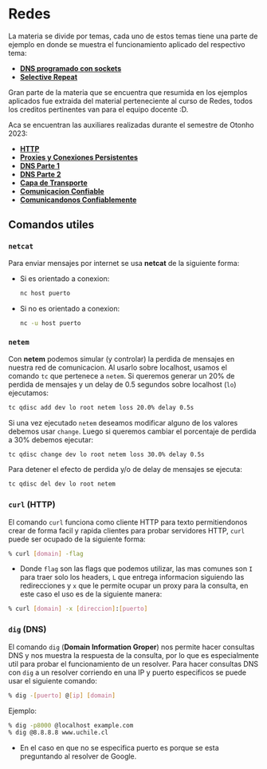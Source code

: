 # Redes

La materia se divide por temas, cada uno de estos temas tiene una parte de ejemplo en donde se muestra el funcionamiento aplicado del respectivo tema:

* **[DNS programado con sockets](./ejemplos_por_materia/dns_sockets/resumen.md)**
* [**Selective Repeat**](./ejemplos_por_materia/selective_repeat/resumen.md)

Gran parte de la materia que se encuentra que resumida en los ejemplos aplicados fue extraida del material perteneciente al curso de Redes, todos los creditos pertinentes van para el equipo docente :D.

Aca se encuentran las auxiliares realizadas durante el semestre de Otonho 2023:

* **[HTTP](./auxiliares/01_http.md)**
* **[Proxies y Conexiones Persistentes](./auxiliares/02_proxies_conexiones_persistentes.md)**
* **[DNS Parte 1](./auxiliares/03_dns_I.md)**
* **[DNS Parte 2](./auxiliares/04_dns_II.md)**
* **[Capa de Transporte](./auxiliares/05_capa_de_transporte.md)**
* **[Comunicacion Confiable](./auxiliares/06_comunicacion_confiable.md)**
* [**Comunicandonos Confiablemente**](./auxiliares/07_comunicandonos_confiablemente.md)

## Comandos utiles

### `netcat`

Para enviar mensajes por internet se usa **netcat** de la siguiente forma:

* Si es orientado a conexion:

    ```bash
    nc host puerto
    ```

* Si no es orientado a conexion:

    ```bash
    nc -u host puerto
    ```

### `netem`

Con **netem** podemos simular (y controlar) la perdida de mensajes en nuestra red de comunicacion. Al usarlo sobre localhost, usamos el comando `tc` que pertenece a `netem`. Si queremos generar un 20% de perdida de mensajes y un delay de 0.5 segundos sobre localhost (`lo`) ejecutamos:

```bash
tc qdisc add dev lo root netem loss 20.0% delay 0.5s
```

Si una vez ejecutado `netem` deseamos modificar alguno de los valores debemos usar `change`. Luego si queremos cambiar el porcentaje de perdida a 30% debemos ejecutar:

```bash
tc qdisc change dev lo root netem loss 30.0% delay 0.5s
```

Para detener el efecto de perdida y/o de delay de mensajes se ejecuta:

```bash
tc qdisc del dev lo root netem
```

### `curl` (HTTP)

El comando `curl` funciona como cliente HTTP para texto permitiendonos crear de forma facil y rapida clientes para probar servidores HTTP, `curl` puede ser ocupado de la siguiente forma:

```bash
% curl [domain] -flag
```

* Donde `flag` son las flags que podemos utilizar, las mas comunes son `I` para traer solo los headers, `L` que entrega informacion siguiendo las redirecciones y `x` que le permite ocupar un proxy para la consulta, en este caso el uso es de la siguiente manera:

```bash
% curl [domain] -x [direccion]:[puerto]
```

### `dig` (DNS)

El comando `dig` (**Domain Information Groper**) nos permite hacer consultas DNS y nos muestra la respuesta de la consulta, por lo que es especialmente util para probar el funcionamiento de un resolver. Para hacer consultas DNS con `dig` a un resolver corriendo en una IP y puerto especificos se puede usar el siguiente comando:

```bash
% dig -[puerto] @[ip] [domain]
```

Ejemplo:

```bash
% dig -p8000 @localhost example.com
% dig @8.8.8.8 www.uchile.cl
```

* En el caso en que no se especifica puerto es porque se esta preguntando al resolver de Google.
